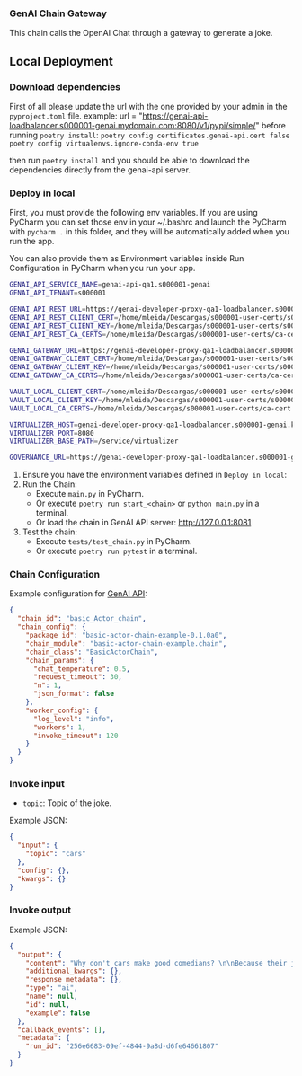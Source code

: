 ### GenAI Chain Gateway

This chain calls the OpenAI Chat through a gateway to generate a joke.

## Local Deployment

### Download dependencies

First of all please update the url with the one provided by your admin in the `pyproject.toml` file.
example: url = "https://genai-api-loadbalancer.s000001-genai.mydomain.com:8080/v1/pypi/simple/"
before running `poetry install`:
`poetry config certificates.genai-api.cert false`
`poetry config virtualenvs.ignore-conda-env true`

then run `poetry install` and you should be able to download the dependencies directly from the genai-api server.

### Deploy in local

First, you must provide the following env variables. If you are using PyCharm you can set those env in your ~/.bashrc
and launch the PyCharm with `pycharm .` in this folder, and they will be automatically added when you run the app.

You can also provide them as Environment variables inside Run Configuration in PyCharm when you run your app.

```bash
GENAI_API_SERVICE_NAME=genai-api-qa1.s000001-genai
GENAI_API_TENANT=s000001

GENAI_API_REST_URL=https://genai-developer-proxy-qa1-loadbalancer.s000001-genai.k8s.oscar.labs.stratio.com:8080/service/genai-api
GENAI_API_REST_CLIENT_CERT=/home/mleida/Descargas/s000001-user-certs/s000001-user.crt
GENAI_API_REST_CLIENT_KEY=/home/mleida/Descargas/s000001-user-certs/s000001-user_private.key
GENAI_API_REST_CA_CERTS=/home/mleida/Descargas/s000001-user-certs/ca-cert.crt

GENAI_GATEWAY_URL=https://genai-developer-proxy-qa1-loadbalancer.s000001-genai.k8s.oscar.labs.stratio.com:8080/service/genai-gateway
GENAI_GATEWAY_CLIENT_CERT=/home/mleida/Descargas/s000001-user-certs/s000001-user.crt
GENAI_GATEWAY_CLIENT_KEY=/home/mleida/Descargas/s000001-user-certs/s000001-user_private.key
GENAI_GATEWAY_CA_CERTS=/home/mleida/Descargas/s000001-user-certs/ca-cert.crt

VAULT_LOCAL_CLIENT_CERT=/home/mleida/Descargas/s000001-user-certs/s000001-user.crt
VAULT_LOCAL_CLIENT_KEY=/home/mleida/Descargas/s000001-user-certs/s000001-user_private.key
VAULT_LOCAL_CA_CERTS=/home/mleida/Descargas/s000001-user-certs/ca-cert.crt

VIRTUALIZER_HOST=genai-developer-proxy-qa1-loadbalancer.s000001-genai.k8s.oscar.labs.stratio.com
VIRTUALIZER_PORT=8080
VIRTUALIZER_BASE_PATH=/service/virtualizer

GOVERNANCE_URL=https://genai-developer-proxy-qa1-loadbalancer.s000001-genai.k8s.oscar.labs.stratio.com:8080/service/governance/

```

1. Ensure you have the environment variables defined in `Deploy in local`:
2. Run the Chain:
    * Execute `main.py` in PyCharm.
    * Or execute `poetry run start_<chain>` or `python main.py` in a terminal.
    * Or load the chain in GenAI API server: http://127.0.0.1:8081
3. Test the chain:
    * Execute `tests/test_chain.py` in PyCharm.
    * Or execute `poetry run pytest` in a terminal.

### Chain Configuration

Example configuration for [GenAI API](https://github.com/Stratio/genai-api):

```json
{
  "chain_id": "basic_Actor_chain",
  "chain_config": {
    "package_id": "basic-actor-chain-example-0.1.0a0",
    "chain_module": "basic-actor-chain-example.chain",
    "chain_class": "BasicActorChain",
    "chain_params": {
      "chat_temperature": 0.5,
      "request_timeout": 30, 
      "n": 1,
      "json_format": false
    },
    "worker_config": {
      "log_level": "info",
      "workers": 1,
      "invoke_timeout": 120
    }
  }
}
```

### Invoke input

* `topic`: Topic of the joke.

Example JSON:

```json
{
  "input": {
    "topic": "cars"
  },
  "config": {},
  "kwargs": {}
}
```

### Invoke output

Example JSON:

```json
{
  "output": {
    "content": "Why don't cars make good comedians? \n\nBecause their jokes always run out of gas!",
    "additional_kwargs": {},
    "response_metadata": {},
    "type": "ai", 
    "name": null,
    "id": null,
    "example": false
  },
  "callback_events": [],
  "metadata": {
    "run_id": "256e6683-09ef-4844-9a8d-d6fe64661807"
  }
}
```
